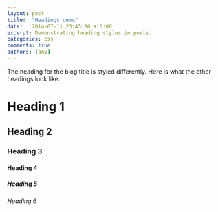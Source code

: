 ```yaml
---
layout: post
title:  "Headings demo"
date:   2014-07-11 23:43:00 +10:00
excerpt: Demonstrating heading styles in posts.
categories: css
comments: true
authors: [amy]
---
```

The heading for the blog title is styled differently.
Here is what the other headings look like.

# Heading 1

## Heading 2

### Heading 3

#### Heading 4

##### Heading 5

###### Heading 6
